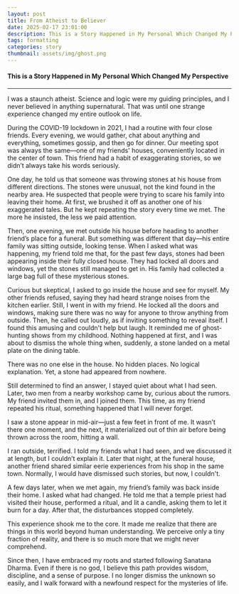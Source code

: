```yaml
---
layout: post
title: From Atheist to Believer
date: 2025-02-17 23:01:00
description: This is a Story Happened in My Personal Which Changed My Perspective
tags: formatting
categories: story
thumbnail: assets/img/ghost.png
---
```


#### This is a Story Happened in My Personal Which Changed My Perspective

---

I was a staunch atheist. Science and logic were my guiding principles, and I never believed in anything supernatural. That was until one strange experience changed my entire outlook on life.


During the COVID-19 lockdown in 2021, I had a routine with four close friends. Every evening, we would gather, chat about anything and everything, sometimes gossip, and then go for dinner. Our meeting spot was always the same—one of my friends' houses, conveniently located in the center of town. This friend had a habit of exaggerating stories, so we didn’t always take his words seriously.


One day, he told us that someone was throwing stones at his house from different directions. The stones were unusual, not the kind found in the nearby area. He suspected that people were trying to scare his family into leaving their home. At first, we brushed it off as another one of his exaggerated tales. But he kept repeating the story every time we met. The more he insisted, the less we paid attention.


Then, one evening, we met outside his house before heading to another friend’s place for a funeral. But something was different that day—his entire family was sitting outside, looking tense. When I asked what was happening, my friend told me that, for the past few days, stones had been appearing inside their fully closed house. They had locked all doors and windows, yet the stones still managed to get in. His family had collected a large bag full of these mysterious stones.


Curious but skeptical, I asked to go inside the house and see for myself. My other friends refused, saying they had heard strange noises from the kitchen earlier. Still, I went in with my friend. He locked all the doors and windows, making sure there was no way for anyone to throw anything from outside. Then, he called out loudly, as if inviting something to reveal itself. I found this amusing and couldn't help but laugh. It reminded me of ghost-hunting shows from my childhood. Nothing happened at first, and I was about to dismiss the whole thing when, suddenly, a stone landed on a metal plate on the dining table.


There was no one else in the house. No hidden places. No logical explanation. Yet, a stone had appeared from nowhere.


Still determined to find an answer, I stayed quiet about what I had seen. Later, two men from a nearby workshop came by, curious about the rumors. My friend invited them in, and I joined them. This time, as my friend repeated his ritual, something happened that I will never forget.


I saw a stone appear in mid-air—just a few feet in front of me. It wasn’t there one moment, and the next, it materialized out of thin air before being thrown across the room, hitting a wall.


I ran outside, terrified. I told my friends what I had seen, and we discussed it at length, but I couldn’t explain it. Later that night, at the funeral house, another friend shared similar eerie experiences from his shop in the same town. Normally, I would have dismissed such stories, but now, I couldn't.


A few days later, when we met again, my friend’s family was back inside their home. I asked what had changed. He told me that a temple priest had visited their house, performed a ritual, and lit a candle, asking them to let it burn for a day. After that, the disturbances stopped completely.


This experience shook me to the core. It made me realize that there are things in this world beyond human understanding. We perceive only a tiny fraction of reality, and there is so much more that we might never comprehend.


Since then, I have embraced my roots and started following Sanatana Dharma. Even if there is no god, I believe this path provides wisdom, discipline, and a sense of purpose. I no longer dismiss the unknown so easily, and I walk forward with a newfound respect for the mysteries of life.
